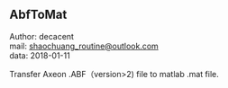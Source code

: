 ## AbfToMat
Author: decacent   
mail: shaochuang_routine@outlook.com   
data: 2018-01-11   

Transfer Axeon .ABF（version>2) file to matlab .mat file.
